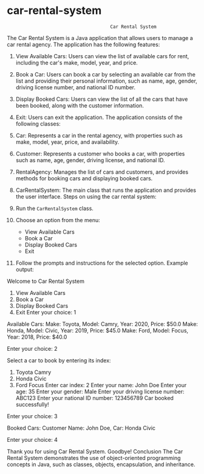 # car-rental-system
                                          Car Rental System

The Car Rental System is a Java application that allows users to manage a car rental agency. The application has the following features:
1. View Available Cars: Users can view the list of available cars for rent, including the car's make, model, year, and price.
2. Book a Car: Users can book a car by selecting an available car from the list and providing their personal information, such as name, age, gender, driving license number, and national ID number.
3. Display Booked Cars: Users can view the list of all the cars that have been booked, along with the customer information.
4. Exit: Users can exit the application.
The application consists of the following classes:

1. Car: Represents a car in the rental agency, with properties such as make, model, year, price, and availability.
2. Customer: Represents a customer who books a car, with properties such as name, age, gender, driving license, and national ID.
3. RentalAgency: Manages the list of cars and customers, and provides methods for booking cars and displaying booked cars.
4. CarRentalSystem: The main class that runs the application and provides the user interface.
Steps on using the car rental system:
1. Run the `CarRentalSystem` class.
2. Choose an option from the menu:
   - View Available Cars
   - Book a Car
   - Display Booked Cars
   - Exit
3. Follow the prompts and instructions for the selected option.
Example output:

Welcome to Car Rental System
1. View Available Cars
2. Book a Car
3. Display Booked Cars
4. Exit
Enter your choice: 1

Available Cars:
Make: Toyota, Model: Camry, Year: 2020, Price: $50.0
Make: Honda, Model: Civic, Year: 2019, Price: $45.0
Make: Ford, Model: Focus, Year: 2018, Price: $40.0

Enter your choice: 2

Select a car to book by entering its index:
1. Toyota Camry
2. Honda Civic
3. Ford Focus
Enter car index: 2
Enter your name: John Doe
Enter your age: 35
Enter your gender: Male
Enter your driving license number: ABC123
Enter your national ID number: 123456789
Car booked successfully!

Enter your choice: 3

Booked Cars:
Customer Name: John Doe, Car: Honda Civic

Enter your choice: 4

Thank you for using Car Rental System. Goodbye!
Conclusion
The Car Rental System demonstrates the use of object-oriented programming concepts in Java, such as classes, objects, encapsulation, and inheritance. 
